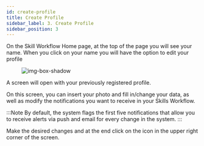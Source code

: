 ```yaml
---
id: create-profile
title: Create Profile
sidebar_label: 3. Create Profile
sidebar_position: 3
---
```


On the Skill Workflow Home page, at the top of the page you will see your name.
When you click on your name you will have the option to edit your profile

<figure>

![img-box-shadow](/static/img/Profile.png)

</figure>


A screen will open with your previously registered profile.

On this screen, you can insert your photo and fill in/change your data, as well as modify the notifications you want to receive in your Skills Workflow.


:::Note
By default, the system flags the first five notifications that allow you to receive alerts via push and email for every change in the system.
:::


Make the desired changes and at the end click on the icon in the upper right corner of the screen.

